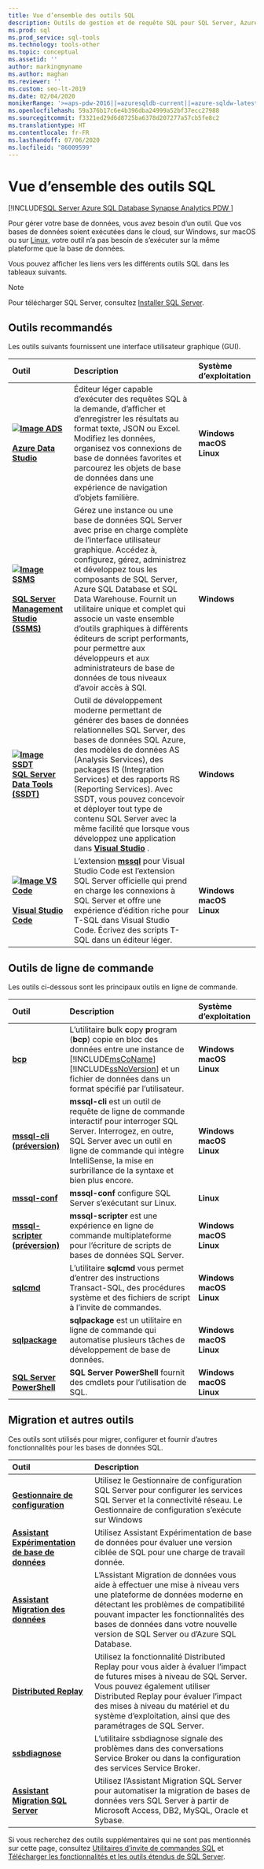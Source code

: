 ```yaml
---
title: Vue d’ensemble des outils SQL
description: Outils de gestion et de requête SQL pour SQL Server, Azure SQL (Azure SQL Database, Azure SQL Managed Instance, machines virtuelles SQL) et Azure SQL Data Warehouse.
ms.prod: sql
ms.prod_service: sql-tools
ms.technology: tools-other
ms.topic: conceptual
ms.assetid: ''
author: markingmyname
ms.author: maghan
ms.reviewer: ''
ms.custom: seo-lt-2019
ms.date: 02/04/2020
monikerRange: '>=aps-pdw-2016||=azuresqldb-current||=azure-sqldw-latest||>=sql-server-2016||=sqlallproducts-allversions||>=sql-server-linux-2017'
ms.openlocfilehash: 59a376b17c6e4b396dba24999a52bf37ecc27988
ms.sourcegitcommit: f3321ed29d6d8725ba6378d207277a57cb5fe8c2
ms.translationtype: HT
ms.contentlocale: fr-FR
ms.lasthandoff: 07/06/2020
ms.locfileid: "86009599"
---
```

# <a name="sql-tools-overview"></a>Vue d’ensemble des outils SQL

[!INCLUDE[SQL Server Azure SQL Database Synapse Analytics PDW ](../includes/applies-to-version/sql-asdb-asdbmi-asa-pdw.md)]

Pour gérer votre base de données, vous avez besoin d’un outil. Que vos bases de données soient exécutées dans le cloud, sur Windows, sur macOS ou sur [Linux](../linux/sql-server-linux-overview.md), votre outil n’a pas besoin de s’exécuter sur la même plateforme que la base de données.

Vous pouvez afficher les liens vers les différents outils SQL dans les tableaux suivants.

> [!Note]
> Pour télécharger SQL Server, consultez [Installer SQL Server](../database-engine/install-windows/install-sql-server.md).

## <a name="recommended-tools"></a>Outils recommandés

Les outils suivants fournissent une interface utilisateur graphique (GUI).

| Outil | Description | Système d’exploitation |
|:--|:--|:--|
| [ **![Image ADS](../tools/media/overview-sql-tools/azure-data-studio.svg)</br></br>Azure Data Studio**](../azure-data-studio/download.md) | Éditeur léger capable d’exécuter des requêtes SQL à la demande, d’afficher et d’enregistrer les résultats au format texte, JSON ou Excel. Modifiez les données, organisez vos connexions de base de données favorites et parcourez les objets de base de données dans une expérience de navigation d’objets familière. | **Windows</br>macOS</br>Linux** |
| [ **![Image SSMS](../tools/media/overview-sql-tools/ssms.svg)</br></br>SQL Server Management Studio (SSMS)** ](../ssms/download-sql-server-management-studio-ssms.md) | Gérez une instance ou une base de données SQL Server avec prise en charge complète de l’interface utilisateur graphique. Accédez à, configurez, gérez, administrez et développez tous les composants de SQL Server, Azure SQL Database et SQL Data Warehouse. Fournit un utilitaire unique et complet qui associe un vaste ensemble d’outils graphiques à différents éditeurs de script performants, pour permettre aux développeurs et aux administrateurs de base de données de tous niveaux d’avoir accès à SQl. | **Windows** |
| [ **![Image SSDT](../tools/media/overview-sql-tools/ssdt.svg)</br>SQL Server Data Tools (SSDT)** ](../ssdt/download-sql-server-data-tools-ssdt.md) | Outil de développement moderne permettant de générer des bases de données relationnelles SQL Server, des bases de données SQL Azure, des modèles de données AS (Analysis Services), des packages IS (Integration Services) et des rapports RS (Reporting Services). Avec SSDT, vous pouvez concevoir et déployer tout type de contenu SQL Server avec la même facilité que lorsque vous développez une application dans **[Visual Studio](https://visualstudio.microsoft.com/downloads/)** . | **Windows** |
| [ **![Image VS Code](../tools/media/overview-sql-tools/visual-studio-code.svg)</br></br>Visual Studio Code**](https://code.visualstudio.com/) | L’extension **[mssql](https://marketplace.visualstudio.com/items?itemName=ms-mssql.mssql)** pour Visual Studio Code est l’extension SQL Server officielle qui prend en charge les connexions à SQL Server et offre une expérience d’édition riche pour T-SQL dans Visual Studio Code. Écrivez des scripts T-SQL dans un éditeur léger. | **Windows</br>macOS</br>Linux** |

## <a name="command-line-tools"></a>Outils de ligne de commande

Les outils ci-dessous sont les principaux outils en ligne de commande.

| Outil | Description | Système d’exploitation |
|:--|:--|:--|
|[**bcp**](bcp-utility.md)|L’utilitaire **b**ulk **c**opy **p**rogram (**bcp**) copie en bloc des données entre une instance de [!INCLUDE[msCoName](../includes/msconame-md.md)] [!INCLUDE[ssNoVersion](../includes/ssnoversion-md.md)] et un fichier de données dans un format spécifié par l’utilisateur.| **Windows</br>macOS</br>Linux** |
|[**mssql-cli (préversion)** ](mssql-cli.md)|**mssql-cli** est un outil de requête de ligne de commande interactif pour interroger SQL Server. Interrogez, en outre, SQL Server avec un outil en ligne de commande qui intègre IntelliSense, la mise en surbrillance de la syntaxe et bien plus encore. | **Windows</br>macOS</br>Linux** |
|[**mssql-conf**](../linux/sql-server-linux-configure-mssql-conf.md) | **mssql-conf** configure SQL Server s’exécutant sur Linux. | **Linux** |
|[**mssql-scripter (préversion)** ](https://github.com/Microsoft/mssql-scripter) | **mssql-scripter** est une expérience en ligne de commande multiplateforme pour l’écriture de scripts de bases de données SQL Server. | **Windows</br>macOS</br>Linux** |
| [**sqlcmd**](sqlcmd-utility.md) |L’utilitaire **sqlcmd** vous permet d’entrer des instructions Transact-SQL, des procédures système et des fichiers de script à l’invite de commandes. | **Windows</br>macOS</br>Linux** |
| [**sqlpackage**](sqlpackage.md) |**sqlpackage** est un utilitaire en ligne de commande qui automatise plusieurs tâches de développement de base de données. |**Windows</br>macOS</br>Linux** |
|[**SQL Server PowerShell**](../powershell/sql-server-powershell.md)| **SQL Server PowerShell** fournit des cmdlets pour l’utilisation de SQL. | **Windows</br>macOS</br>Linux** |

## <a name="migration-and-other-tools"></a>Migration et autres outils

Ces outils sont utilisés pour migrer, configurer et fournir d’autres fonctionnalités pour les bases de données SQL.

| Outil | Description |
|:--|:--|
| **[Gestionnaire de configuration](../tools/configuration-manager/sql-server-configuration-manager-help.md)** | Utilisez le Gestionnaire de configuration SQL Server pour configurer les services SQL Server et la connectivité réseau. Le Gestionnaire de configuration s’exécute sur Windows|
| **[Assistant Expérimentation de base de données](../dea/database-experimentation-assistant-overview.md)** | Utilisez Assistant Expérimentation de base de données pour évaluer une version ciblée de SQL pour une charge de travail donnée. |
| **[Assistant Migration des données](../dma/dma-overview.md)** | L’Assistant Migration de données vous aide à effectuer une mise à niveau vers une plateforme de données moderne en détectant les problèmes de compatibilité pouvant impacter les fonctionnalités des bases de données dans votre nouvelle version de SQL Server ou d’Azure SQL Database. |
| **[Distributed Replay](../tools/distributed-replay/install-distributed-replay-overview.md)** | Utilisez la fonctionnalité Distributed Replay pour vous aider à évaluer l’impact de futures mises à niveau de SQL Server. Vous pouvez également utiliser Distributed Replay pour évaluer l’impact des mises à niveau du matériel et du système d’exploitation, ainsi que des paramétrages de SQL Server. |
| **[ssbdiagnose](../tools/ssbdiagnose/ssbdiagnose-utility-service-broker.md)** | L’utilitaire ssbdiagnose signale des problèmes dans des conversations Service Broker ou dans la configuration des services Service Broker. |
| **[Assistant Migration SQL Server](../ssma/sql-server-migration-assistant.md)** | Utilisez l’Assistant Migration SQL Server pour automatiser la migration de bases de données vers SQL Server à partir de Microsoft Access, DB2, MySQL, Oracle et Sybase.|

Si vous recherchez des outils supplémentaires qui ne sont pas mentionnés sur cette page, consultez [Utilitaires d’invite de commandes SQL](command-prompt-utility-reference-database-engine.md) et [Télécharger les fonctionnalités et les outils étendus de SQL Server](download-sql-feature-packs.md).